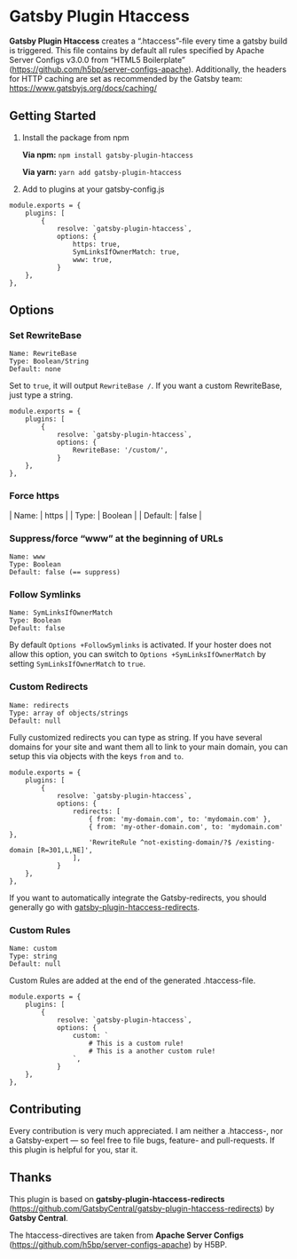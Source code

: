 # Gatsby Plugin Htaccess

**Gatsby Plugin Htaccess** creates a “.htaccess”-file every time a gatsby build is triggered.
This file contains by default all rules specified by Apache Server Configs v3.0.0 from “HTML5 Boilerplate” (https://github.com/h5bp/server-configs-apache).
Additionally, the headers for HTTP caching are set as recommended by the Gatsby team: https://www.gatsbyjs.org/docs/caching/

## Getting Started

1. Install the package from npm

   **Via npm:** `npm install gatsby-plugin-htaccess`

   **Via yarn:** `yarn add gatsby-plugin-htaccess`

2. Add to plugins at your gatsby-config.js

```
module.exports = {
    plugins: [
        {
            resolve: `gatsby-plugin-htaccess`,
            options: {
                https: true,
                SymLinksIfOwnerMatch: true,
                www: true,
            }
    },
},
```

## Options

### Set RewriteBase

    Name: RewriteBase
    Type: Boolean/String
    Default: none

Set to `true`, it will output `RewriteBase /`.
If you want a custom RewriteBase, just type a string.

```
module.exports = {
    plugins: [
        {
            resolve: `gatsby-plugin-htaccess`,
            options: {
                RewriteBase: '/custom/',
            }
    },
},
```

### Force https

| Name: | https |
| Type: | Boolean |
| Default: | false |

### Suppress/force “www” at the beginning of URLs

    Name: www
    Type: Boolean
    Default: false (== suppress)

### Follow Symlinks

    Name: SymLinksIfOwnerMatch
    Type: Boolean
    Default: false

By default `Options +FollowSymlinks` is activated.
If your hoster does not allow this option, you can switch to `Options +SymLinksIfOwnerMatch` by setting `SymLinksIfOwnerMatch` to `true`.

### Custom Redirects

    Name: redirects
    Type: array of objects/strings
    Default: null

Fully customized redirects you can type as string.
If you have several domains for your site and want them all to link to your main domain, you can setup this via objects with the keys `from` and `to`.

```
module.exports = {
    plugins: [
        {
            resolve: `gatsby-plugin-htaccess`,
            options: {
                redirects: [
                    { from: 'my-domain.com', to: 'mydomain.com' },
                    { from: 'my-other-domain.com', to: 'mydomain.com' },
                    'RewriteRule ^not-existing-domain/?$ /existing-domain [R=301,L,NE]',
                ],
            }
    },
},
```

If you want to automatically integrate the Gatsby-redirects, you should generally go with [gatsby-plugin-htaccess-redirects](https://github.com/GatsbyCentral/gatsby-plugin-htaccess-redirects).

### Custom Rules

    Name: custom
    Type: string
    Default: null

Custom Rules are added at the end of the generated .htaccess-file.

```
module.exports = {
    plugins: [
        {
            resolve: `gatsby-plugin-htaccess`,
            options: {
                custom: `
                    # This is a custom rule!
                    # This is a another custom rule!
                `,
            }
    },
},
```

## Contributing

Every contribution is very much appreciated.
I am neither a .htaccess-, nor a Gatsby-expert — so feel free to file bugs, feature- and pull-requests.
If this plugin is helpful for you, star it.

## Thanks

This plugin is based on **gatsby-plugin-htaccess-redirects** (https://github.com/GatsbyCentral/gatsby-plugin-htaccess-redirects) by **Gatsby Central**.

The htaccess-directives are taken from **Apache Server Configs** (https://github.com/h5bp/server-configs-apache) by H5BP.
